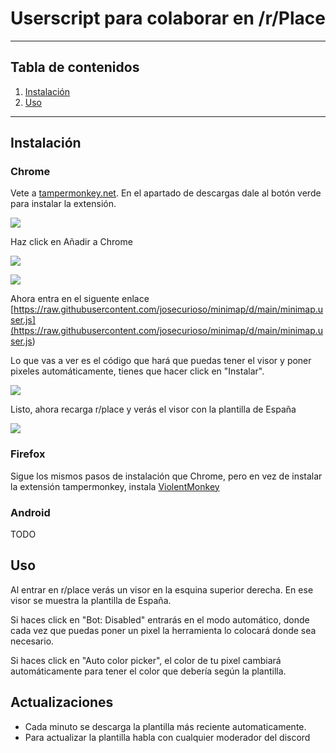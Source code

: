 # Userscript para colaborar en /r/Place

---


## Tabla de contenidos
1. [Instalación](#Instalación)
2. [Uso](#Uso)

---

## Instalación

### Chrome

Vete a [tampermonkey.net](https://www.tampermonkey.net/). En el apartado de descargas dale al botón verde para instalar la extensión.

![](es-img/instalar-tampermonkey.png)

Haz click en Añadir a Chrome

![](es-img/instalar-tampermonkey2.png)

![](es-img/instalar-tampermonkey3.png)

Ahora entra en el siguente enlace [https://raw.githubusercontent.com/josecurioso/minimap/d/main/minimap.user.js](<https://raw.githubusercontent.com/josecurioso/minimap/d/main/minimap.user.js>)

Lo que vas a ver es el código que hará que puedas tener el visor y poner pixeles automáticamente, tienes que hacer click en "Instalar".

![](es-img/instalar-tampermonkey4.png)

Listo, ahora recarga r/place y verás el visor con la plantilla de España

![](es-img/visor.png)

### Firefox

Sigue los mismos pasos de instalación que Chrome, pero en vez de instalar la extensión tampermonkey, instala [ViolentMonkey](https://addons.mozilla.org/es/firefox/addon/violentmonkey/)


### Android

TODO

## Uso

Al entrar en r/place verás un visor en la esquina superior derecha. En ese visor se muestra la plantilla de España.

Si haces click en "Bot: Disabled" entrarás en el modo automático, donde cada vez que puedas poner un pixel la herramienta lo colocará donde sea necesario.

Si haces click en "Auto color picker", el color de tu pixel cambiará automáticamente para tener el color que debería según la plantilla.


## Actualizaciones

* Cada minuto se descarga la plantilla más reciente automaticamente.
* Para actualizar la plantilla habla con cualquier moderador del discord
